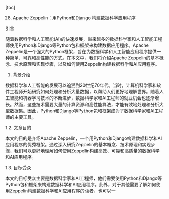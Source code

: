 
[toc]                    
                
                
28. Apache Zeppelin：用Python和Django 构建数据科学应用程序

引言

随着数据科学和人工智能(AI)的快速发展，越来越多的数据科学家和人工智能工程师使用Python和Django等Python包和框架来构建数据应用程序。Apache Zeppelin是一个强大的Python框架，旨在为数据科学和人工智能应用程序提供一种简单、可靠和高性能的方式。在本文中，我们将介绍Apache Zeppelin的基本概念、技术原理和实现步骤，以及如何使用Zeppelin构建数据科学和AI应用程序。

1. 背景介绍

数据科学和人工智能的发展可以追溯到20世纪70年代。当时，计算机科学家和软件工程师开始研究如何处理和分析大量数据，以帮助人们更好地理解世界。随着人工智能和机器学习技术的不断进步，数据科学家和AI工程师的就业机会也逐渐增长。然而，这些技术需要大量的计算资源和高性能算法，才能有效地处理和分析大型数据集。因此，Python和Django等Python包和框架成为了数据科学家和AI工程师的主要工具。

1.2. 文章目的

本文的目的是介绍Apache Zeppelin，一个用Python和Django构建数据科学和AI应用程序的优秀框架。通过深入研究Zeppelin的基本概念、技术原理和实现步骤，我们可以更好地理解如何使用Zeppelin构建高效、可靠和高质量的数据科学和AI应用程序。

1.3. 目标受众

本文的目标受众主要是数据科学家和AI工程师，他们需要使用Python和Django等Python包和框架来构建数据科学和AI应用程序。此外，对于其他需要了解如何使用Zeppelin构建数据科学和AI应用程序的读者，也可以一

